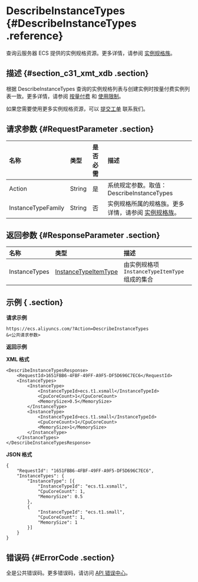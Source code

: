 # DescribeInstanceTypes {#DescribeInstanceTypes .reference}

查询云服务器 ECS 提供的实例规格资源。更多详情，请参阅 [实例规格族](../cn.zh-CN/产品简介/实例规格族.md#)。

## 描述 {#section_c31_xmt_xdb .section}

根据 DescribeInstanceTypes 查询的实例规格列表与创建实例时按量付费实例列表一致。更多详情，请参阅 [按量付费](../cn.zh-CN/产品定价/按量付费.md#) 和 [使用限制](../cn.zh-CN/用户指南/使用限制.md#)。

如果您需要使用更多实例规格资源，可以 [提交工单](https://selfservice.console.aliyun.com/ticket/createIndex.htm) 联系我们。

## 请求参数 {#RequestParameter .section}

|名称|类型|是否必需|描述|
|:-|:-|:---|:-|
|Action|String|是|系统规定参数。取值：DescribeInstanceTypes|
|InstanceTypeFamily|String|否|实例规格所属的规格族。更多详情，请参阅 [实例规格族](../cn.zh-CN/产品简介/实例规格族.md#)。|

## 返回参数 {#ResponseParameter .section}

|名称|类型|描述|
|:-|:-|:-|
|InstanceTypes|[InstanceTypeItemType](cn.zh-CN/API参考/数据类型/InstanceTypeItemType.md#)|由实例规格项 `InstanceTypeItemType` 组成的集合|

## 示例 { .section}

**请求示例** 

```
https://ecs.aliyuncs.com/?Action=DescribeInstanceTypes
&<公共请求参数>
```

**返回示例** 

**XML 格式**

```
<DescribeInstanceTypesResponse>
    <RequestId>1651FBB6-4FBF-49FF-A9F5-DF5D696C7EC6</RequestId>
    <InstanceTypes>
        <InstanceType>
            <InstanceTypeId>ecs.t1.xsmall</InstanceTypeId>
            <CpuCoreCount>1</CpuCoreCount>
            <MemorySize>0.5</MemorySize>
        </InstanceType>
        <InstanceType>
            <InstanceTypeId>ecs.t1.small</InstanceTypeId>
            <CpuCoreCount>1</CpuCoreCount>
            <MemorySize>1</MemorySize>
        </InstanceType>
    </InstanceTypes>
</DescribeInstanceTypesResponse>
```

 **JSON 格式** 

```
{
    "RequestId": "1651FBB6-4FBF-49FF-A9F5-DF5D696C7EC6",
    "InstanceTypes": {
        "InstanceType": [{
            "InstanceTypeId": "ecs.t1.xsmall",
            "CpuCoreCount": 1,
            "MemorySize": 0.5
        },
        {
            "InstanceTypeId": "ecs.t1.small",
            "CpuCoreCount": 1,
            "MemorySize": 1
        }]
    }
}
```

## 错误码 {#ErrorCode .section}

全是公共错误码。更多错误码，请访问 [API 错误中心](https://error-center.aliyun.com/status/product/Ecs)。

